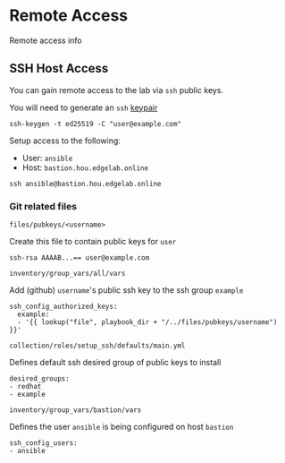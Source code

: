 # Remote Access

Remote access info

## SSH Host Access

You can gain remote access to the lab via `ssh` public keys. 

You will need to generate an `ssh` [keypair](link_to_example)

```
ssh-keygen -t ed25519 -C "user@example.com"
```

Setup access to the following:

- User: `ansible`
- Host: `bastion.hou.edgelab.online`

```
ssh ansible@bastion.hou.edgelab.online
```

### Git related files

`files/pubkeys/<username>`

Create this file to contain public keys for `user`

```
ssh-rsa AAAAB...== user@example.com
```

`inventory/group_vars/all/vars`

Add (github) `username`'s public ssh key to the ssh group `example`

```
ssh_config_authorized_keys:
  example:
  - '{{ lookup("file", playbook_dir + "/../files/pubkeys/username") }}'
```

`collection/roles/setup_ssh/defaults/main.yml`

Defines default ssh desired group of public keys to install

```
desired_groups:
- redhat
- example
```

`inventory/group_vars/bastion/vars`

Defines the user `ansible` is being configured on host `bastion`

```
ssh_config_users:
- ansible
```
